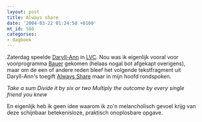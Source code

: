 ```yaml
---
layout: post
title: Always share
date: '2004-03-22 01:24:50 +0100'
mt_id: 580
categories:
- dagboek
---
```

Zaterdag speelde <a href="http://www.daryllann.com/">Daryll-Ann</a> in <a href="http://www.lvc.nl/">LVC</a>. Nou was ik eigenlijk vooral voor voorprogramma <a href="http://www.bauer-plaza.com/">Bauer</a> gekomen (helaas nogal bot afgekapt overigens), maar om de een of andere reden bleef het volgende tekstfragment uit Daryll-Ann's toegift <a href="http://www.daryllann.com/songs/alwaysshare.htm">Always Share</a> maar in mijn hoofd rondspoken.

<i>Take a sum
Divide it by six or two
Multiply the outcome by every single friend you knew</i>

En eigenlijk heb ik geen idee waarom ik zo'n melancholisch gevoel krijg van deze schijnbaar betekenisloze, praktisch onoplosbare opgave.
